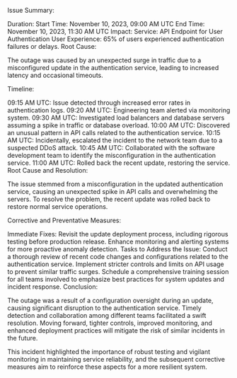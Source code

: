 
Issue Summary:

Duration:
Start Time: November 10, 2023, 09:00 AM UTC
End Time: November 10, 2023, 11:30 AM UTC
Impact:
Service: API Endpoint for User Authentication
User Experience: 65% of users experienced authentication failures or delays.
Root Cause:

The outage was caused by an unexpected surge in traffic due to a misconfigured update in the authentication service, leading to increased latency and occasional timeouts.

Timeline:

09:15 AM UTC:
Issue detected through increased error rates in authentication logs.
09:20 AM UTC:
Engineering team alerted via monitoring system.
09:30 AM UTC:
Investigated load balancers and database servers assuming a spike in traffic or database overload.
10:00 AM UTC:
Discovered an unusual pattern in API calls related to the authentication service.
10:15 AM UTC:
Incidentally, escalated the incident to the network team due to a suspected DDoS attack.
10:45 AM UTC:
Collaborated with the software development team to identify the misconfiguration in the authentication service.
11:00 AM UTC:
Rolled back the recent update, restoring the service.
Root Cause and Resolution:

The issue stemmed from a misconfiguration in the updated authentication service, causing an unexpected spike in API calls and overwhelming the servers. To resolve the problem, the recent update was rolled back to restore normal service operations.

Corrective and Preventative Measures:

Immediate Fixes:
Revisit the update deployment process, including rigorous testing before production release.
Enhance monitoring and alerting systems for more proactive anomaly detection.
Tasks to Address the Issue:
Conduct a thorough review of recent code changes and configurations related to the authentication service.
Implement stricter controls and limits on API usage to prevent similar traffic surges.
Schedule a comprehensive training session for all teams involved to emphasize best practices for system updates and incident response.
Conclusion:

The outage was a result of a configuration oversight during an update, causing significant disruption to the authentication service. Timely detection and collaboration among different teams facilitated a swift resolution. Moving forward, tighter controls, improved monitoring, and enhanced deployment practices will mitigate the risk of similar incidents in the future.

This incident highlighted the importance of robust testing and vigilant monitoring in maintaining service reliability, and the subsequent corrective measures aim to reinforce these aspects for a more resilient system.
